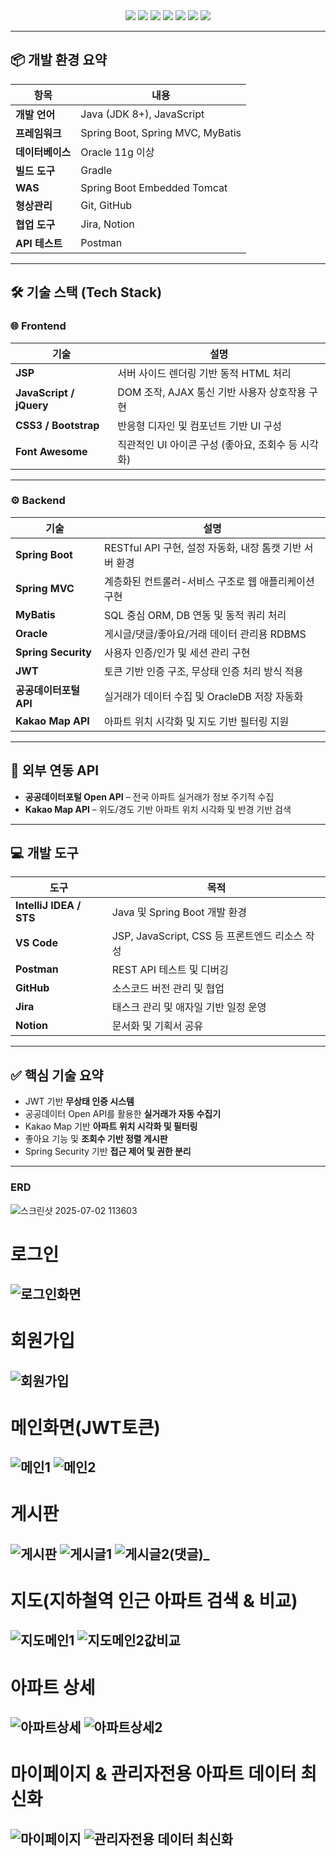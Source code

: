 <div align="center">
  
  <img src="https://img.shields.io/badge/Java-007396?style=for-the-badge&logo=java&logoColor=white"/>
  <img src="https://img.shields.io/badge/Spring Boot-6DB33F?style=for-the-badge&logo=springboot&logoColor=white"/>
  <img src="https://img.shields.io/badge/Oracle-F80000?style=for-the-badge&logo=oracle&logoColor=white"/>
  <img src="https://img.shields.io/badge/MyBatis-000000?style=for-the-badge&logo=data&logoColor=white"/>
  <img src="https://img.shields.io/badge/JWT-000000?style=for-the-badge&logo=jsonwebtokens&logoColor=white"/>
  <img src="https://img.shields.io/badge/Kakao Map-FFCD00?style=for-the-badge&logo=kakaotalk&logoColor=black"/>
  <img src="https://img.shields.io/badge/Public Data API-0052CC?style=for-the-badge&logo=datadog&logoColor=white"/>

</div>

---

## 📦 개발 환경 요약

| 항목 | 내용 |
|------|------|
| **개발 언어** | Java (JDK 8+), JavaScript |
| **프레임워크** | Spring Boot, Spring MVC, MyBatis |
| **데이터베이스** | Oracle 11g 이상 |
| **빌드 도구** | Gradle |
| **WAS** | Spring Boot Embedded Tomcat |
| **형상관리** | Git, GitHub |
| **협업 도구** | Jira, Notion |
| **API 테스트** | Postman |

---

## 🛠️ 기술 스택 (Tech Stack)

### 🌐 Frontend

| 기술 | 설명 |
|------|------|
| **JSP** | 서버 사이드 렌더링 기반 동적 HTML 처리 |
| **JavaScript / jQuery** | DOM 조작, AJAX 통신 기반 사용자 상호작용 구현 |
| **CSS3 / Bootstrap** | 반응형 디자인 및 컴포넌트 기반 UI 구성 |
| **Font Awesome** | 직관적인 UI 아이콘 구성 (좋아요, 조회수 등 시각화) |

---

### ⚙ Backend

| 기술 | 설명 |
|------|------|
| **Spring Boot** | RESTful API 구현, 설정 자동화, 내장 톰캣 기반 서버 환경 |
| **Spring MVC** | 계층화된 컨트롤러-서비스 구조로 웹 애플리케이션 구현 |
| **MyBatis** | SQL 중심 ORM, DB 연동 및 동적 쿼리 처리 |
| **Oracle** | 게시글/댓글/좋아요/거래 데이터 관리용 RDBMS |
| **Spring Security** | 사용자 인증/인가 및 세션 관리 구현 |
| **JWT** | 토큰 기반 인증 구조, 무상태 인증 처리 방식 적용 |
| **공공데이터포털 API** | 실거래가 데이터 수집 및 OracleDB 저장 자동화 |
| **Kakao Map API** | 아파트 위치 시각화 및 지도 기반 필터링 지원 |

---

## 🔌 외부 연동 API

- **공공데이터포털 Open API** – 전국 아파트 실거래가 정보 주기적 수집  
- **Kakao Map API** – 위도/경도 기반 아파트 위치 시각화 및 반경 기반 검색  

---

## 💻 개발 도구

| 도구 | 목적 |
|------|------|
| **IntelliJ IDEA / STS** | Java 및 Spring Boot 개발 환경 |
| **VS Code** | JSP, JavaScript, CSS 등 프론트엔드 리소스 작성 |
| **Postman** | REST API 테스트 및 디버깅 |
| **GitHub** | 소스코드 버전 관리 및 협업 |
| **Jira** | 태스크 관리 및 애자일 기반 일정 운영 |
| **Notion** | 문서화 및 기획서 공유 |

---

## ✅ 핵심 기술 요약

- JWT 기반 **무상태 인증 시스템**
- 공공데이터 Open API를 활용한 **실거래가 자동 수집기**
- Kakao Map 기반 **아파트 위치 시각화 및 필터링**
- 좋아요 기능 및 **조회수 기반 정렬 게시판**
- Spring Security 기반 **접근 제어 및 권한 분리**

---


### ERD
![스크린샷 2025-07-02 113603](https://github.com/user-attachments/assets/21c4456a-779b-4199-a394-c82380a5dd1c)


# 로그인
![로그인화면](https://github.com/user-attachments/assets/2e5c1feb-a582-4577-82ee-286c45ddd362)
---

# 회원가입
![회원가입](https://github.com/user-attachments/assets/549e6f81-6cb7-4683-bf9a-24332af3d177)
---

# 메인화면(JWT토큰)
![메인1](https://github.com/user-attachments/assets/95f646a8-ddc6-4814-83a4-4144fa13db0f)
![메인2](https://github.com/user-attachments/assets/1c4d5b63-69d2-41cf-91a0-59948a7b85dc)
---

# 게시판
![게시판](https://github.com/user-attachments/assets/86f3ff7a-bf50-4e10-bf69-f2ff199e26ce)
![게시글1](https://github.com/user-attachments/assets/39fc1e1d-3e15-49c0-8138-9862b705f803)
![게시글2(댓글)_](https://github.com/user-attachments/assets/f89461f5-2704-4a98-b5e2-d8b133a02126)
---

# 지도(지하철역 인근 아파트 검색 & 비교)
![지도메인1](https://github.com/user-attachments/assets/3e54061f-bc92-45e5-9c9e-05635e4064f7)
![지도메인2값비교](https://github.com/user-attachments/assets/30915245-08c5-44d3-8d90-25c0b72fbff7)
---

# 아파트 상세
![아파트상세](https://github.com/user-attachments/assets/32144030-d4be-4c22-aeae-0da3d836fcca)
![아파트상세2](https://github.com/user-attachments/assets/1e084275-e412-47bf-ac7e-06b8d714392d)
---

# 마이페이지 & 관리자전용 아파트 데이터 최신화
![마이페이지](https://github.com/user-attachments/assets/8480066f-e6c2-49cd-b8c1-90a57c339af6)
![관리자전용 데이터 최신화](https://github.com/user-attachments/assets/93a47705-bc17-4d39-93f9-3b555efdff09)
---
